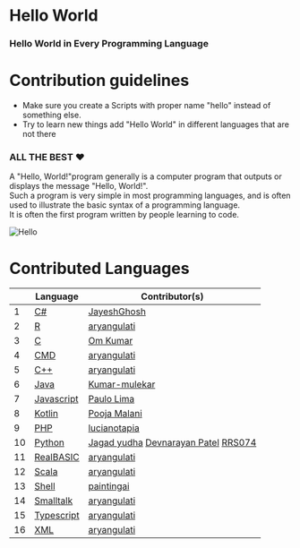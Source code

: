 
# Hello World

### Hello World in Every Programming Language
# Contribution guidelines

* Make sure you create a Scripts with proper name "hello" instead of something else.
* Try to learn new things add "Hello World" in different languages that are not there
### ALL THE BEST :heart:


A "Hello, World!"program generally is a computer program that outputs or displays the message "Hello, World!". <br>Such a program is very simple in most programming languages, and is often used to illustrate the basic syntax of a programming language.<br>
It is often the first program written by people learning to code.

![Hello](https://user-images.githubusercontent.com/72185115/94937816-b8da3300-04ed-11eb-8d36-3d42ad7b857c.gif)

# Contributed Languages

|    | Language | Contributor(s) |
|--- | --- | --- | 
|1|[C#](https://github.com/aryangulati/Hacktoberfest2020/blob/main/Hello_World/Hello.cs)|[JayeshGhosh](https://github.com/JayeshGhosh)|
|2|[R](https://github.com/aryangulati/Hacktoberfest2020/blob/main/Hello_World/hello.R)|[aryangulati](https://github.com/aryangulati)|
|3|[C](https://github.com/aryangulati/Hacktoberfest2020/blob/main/Hello_World/hello.c)|[Om Kumar](https://github.com/omkumar40)|
|4|[CMD](https://github.com/aryangulati/Hacktoberfest2020/blob/main/Hello_World/hello.cmd)|[aryangulati](https://github.com/aryangulati)|
|5|[C++](https://github.com/aryangulati/Hacktoberfest2020/blob/main/Hello_World/hello.cpp)|[aryangulati](https://github.com/aryangulati)|
|6|[Java](https://github.com/aryangulati/Hacktoberfest2020/blob/main/Hello_World/hello.java)|[Kumar-mulekar](https://github.com/Kumar-mulekar)|
|7|[Javascript](https://github.com/aryangulati/Hacktoberfest2020/blob/main/Hello_World/hello.js)|[Paulo Lima](https://github.com/prmlimajr)|
|8|[Kotlin](https://github.com/aryangulati/Hacktoberfest2020/blob/main/Hello_World/hello.kt)|[Pooja Malani](https://github.com/poojamalani15)|
|9|[PHP](https://github.com/aryangulati/Hacktoberfest2020/blob/main/Hello_World/hello.php)|[lucianotapia](https://github.com/lucianotapia)|
|10|[Python](https://github.com/aryangulati/Hacktoberfest2020/blob/main/Hello_World/hello.py)|[Jagad yudha](https://github.com/jagadyudha) [Devnarayan Patel](https://github.com/devnarayanp02) [RRS074](https://github.com/RRS074)|
|11|[RealBASIC](https://github.com/aryangulati/Hacktoberfest2020/blob/main/Hello_World/hello.rb)|[aryangulati](https://github.com/aryangulati)|
|12|[Scala](https://github.com/aryangulati/Hacktoberfest2020/blob/main/Hello_World/hello.scala)|[aryangulati](https://github.com/aryangulati)|
|13|[Shell](https://github.com/aryangulati/Hacktoberfest2020/blob/main/Hello_World/hello.sh)|[paintingai](https://github.com/paintingai)|
|14|[Smalltalk](https://github.com/aryangulati/Hacktoberfest2020/blob/main/Hello_World/hello.sm)|[aryangulati](https://github.com/aryangulati)|
|15|[Typescript](https://github.com/aryangulati/Hacktoberfest2020/blob/main/Hello_World/hello.ts)|[aryangulati](https://github.com/aryangulati)|
|16|[XML](https://github.com/aryangulati/Hacktoberfest2020/blob/main/Hello_World/hello.xlsm)|[aryangulati](https://github.com/aryangulati)|
